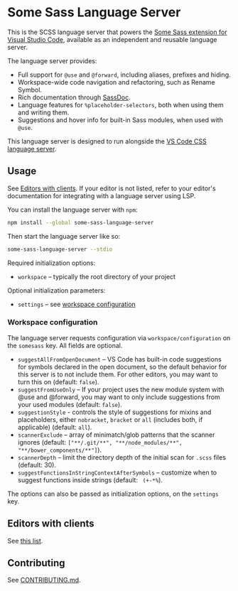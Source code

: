 # Some Sass Language Server

This is the SCSS language server that powers the [Some Sass extension for Visual Studio Code](https://marketplace.visualstudio.com/items?itemName=SomewhatStationery.some-sass), available as an independent and reusable language server.

The language server provides:

- Full support for `@use` and `@forward`, including aliases, prefixes and hiding.
- Workspace-wide code navigation and refactoring, such as Rename Symbol.
- Rich documentation through [SassDoc](http://sassdoc.com).
- Language features for `%placeholder-selectors`, both when using them and writing them.
- Suggestions and hover info for built-in Sass modules, when used with `@use`.

This language server is designed to run alongside the [VS Code CSS language server](https://github.com/hrsh7th/vscode-langservers-extracted).

## Usage

See [Editors with clients](https://github.com/wkillerud/some-sass/blob/main/README.md#editors-with-clients). If your editor is not listed, refer to your editor's documentation for integrating with a language server using LSP.

You can install the language server with `npm`:

```sh
npm install --global some-sass-language-server
```

Then start the language server like so:

```sh
some-sass-language-server --stdio
```

Required initialization options:

- `workspace` – typically the root directory of your project

Optional initialization parameters:

- `settings` – see [workspace configuration](#workspace-configuration)

### Workspace configuration

The language server requests configuration via `workspace/configuration` on the `somesass` key. All fields are optional.

- `suggestAllFromOpenDocument` – VS Code has built-in code suggestions for symbols declared in the open document, so the default behavior for this server is to not include them. For other editors, you may want to turn this on (default: `false`).
- `suggestFromUseOnly` – If your project uses the new module system with @use and @forward, you may want to only include suggestions from your used modules (default: `false`).
- `suggestionStyle` - controls the style of suggestions for mixins and placeholders, either `nobracket`, `bracket` or `all` (includes both, if applicable) (default: `all`).
- `scannerExclude` – array of minimatch/glob patterns that the scanner ignores (default: `["**/.git/**", "**/node_modules/**", "**/bower_components/**"]`).
- `scannerDepth` – limit the directory depth of the initial scan for `.scss` files (default: 30).
- `suggestFunctionsInStringContextAfterSymbols` – customize when to suggest functions inside strings (default: ` (+-*%`).

The options can also be passed as initialization options, on the `settings` key.

## Editors with clients

See [this list](https://github.com/wkillerud/some-sass/blob/main/README.md#editors-with-clients).

## Contributing

See [CONTRIBUTING.md](https://github.com/wkillerud/some-sass/blob/main/CONTRIBUTING.md).
